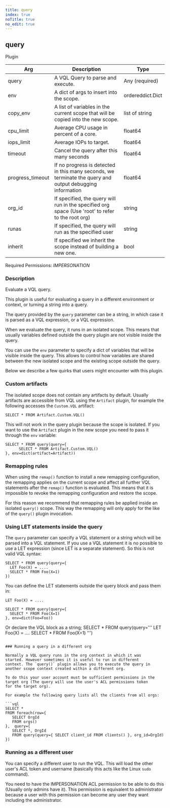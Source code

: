 ```yaml
---
title: query
index: true
noTitle: true
no_edit: true
---
```




<div class="vql_item"></div>


## query
<span class='vql_type pull-right page-header'>Plugin</span>



<div class="vqlargs"></div>

Arg | Description | Type
----|-------------|-----
query|A VQL Query to parse and execute.|Any (required)
env|A dict of args to insert into the scope.|ordereddict.Dict
copy_env|A list of variables in the current scope that will be copied into the new scope.|list of string
cpu_limit|Average CPU usage in percent of a core.|float64
iops_limit|Average IOPs to target.|float64
timeout|Cancel the query after this many seconds|float64
progress_timeout|If no progress is detected in this many seconds, we terminate the query and output debugging information|float64
org_id|If specified, the query will run in the specified org space (Use 'root' to refer to the root org)|string
runas|If specified, the query will run as the specified user|string
inherit|If specified we inherit the scope instead of building a new one.|bool

Required Permissions: 
<i class="linkcolour label pull-right label-success">IMPERSONATION</i>

### Description

Evaluate a VQL query.

This plugin is useful for evaluating a query in a different
environment or context, or turning a string into a query.

The query provided by the `query` parameter can be a string, in
which case it is parsed as a VQL expression, or a VQL expression.

When we evaluate the query, it runs in an isolated scope. This
means that usually variables defined outside the query plugin are
not visible inside the query.

You can use the `env` parameter to specify a dict of variables
that will be visible inside the query. This allows to control how
variables are shared between the new isolated scope and the
existing scope outside the query.

Below we describe a few quirks that users might encounter with
this plugin.

### Custom artifacts

The isolated scope does not contain any artifacts by
default. Usually artifacts are accessible from VQL using the
`Artifact` plugin, for example the following accesses the
`Custom.VQL` artifact:

```vql
SELECT * FROM Artifact.Custom.VQL()
```

This will not work in the query plugin because the scope is
isolated. If you want to use the `Artifact` plugin in the new
scope you need to pass it through the `env` variable:

```vql
SELECT * FROM query(query={
      SELECT * FROM Artifact.Custom.VQL()
}, env=dict(artifact=Artifact))
```

### Remapping rules

When using the `remap()` function to install a new remapping
configuration, the remapping applies on the current scope and
affect all further VQL statements after the `remap()` function is
evaluated. This means that it is impossible to revoke the
remapping configuration and restore the scope.

For this reason we recommend that remapping rules be applied
inside an isolated `query()` scope. This way the remapping will
only apply for the like of the `query()` plugin invocation.

### Using LET statements inside the query

The `query` parameter can specify a VQL statement or a string
which will be parsed into a VQL statement. If you use a VQL
statement it is no possible to use a LET expression (since LET is
a separate statement). So this is not valid VQL syntax:

```vql
SELECT * FROM query(query={
  LET Foo(X) = ....
  SELECT * FROM Foo(X=1)
})
```

You can define the LET statements outside the query block and pass them in:
```vql
LET Foo(X) = ....

SELECT * FROM query(query={
  SELECT * FROM Foo(X=1)
}, env=dict(Foo=Foo))
```

Or declare the VQL block as a string;
SELECT * FROM query(query='''
  LET Foo(X) = ....
  SELECT * FROM Foo(X=1)
''')
```

### Running a query in a different org

Normally a VQL query runs in the org context in which it was
started. However sometimes it is useful to run in different
context. The `query()` plugin allows you to execute the query in
another scope context created within a different org.

To do this your user account must be sufficient permissions in the
target org (The query will use the user's ACL permissions token
for the target org).

For example the following query lists all the clients from all orgs:

```vql
SELECT *
FROM foreach(row={
   SELECT OrgId
   FROM orgs()
},  query={
   SELECT *, OrgId
   FROM query(query={ SELECT client_id FROM clients() }, org_id=OrgId)
})
```

### Running as a different user

You can specify a different user to run the VQL. This will load
the other user's ACL token and username (basically this acts like
the Linux `sudo` command).

You need to have the IMPERSONATION ACL permission to be able to do
this (Usually only admins have it). This permission is equivalent
to administrator because a user with this permission can become
any user they want including the administrator.


